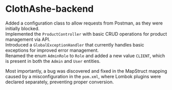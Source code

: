 # ClothAshe-backend

Added a configuration class to allow requests from Postman, as they were initially blocked.  
Implemented the `ProductController` with basic CRUD operations for product management via API.  
Introduced a `GlobalExceptionHandler` that currently handles basic exceptions for improved error management.  
Renamed the enum `AdminRole` to `Role` and added a new value `CLIENT`, which is present in both the `Admin` and `User` entities.  

Most importantly, a bug was discovered and fixed in the MapStruct mapping caused by a misconfiguration in the `pom.xml`, where Lombok plugins were declared separately, preventing proper conversion.
